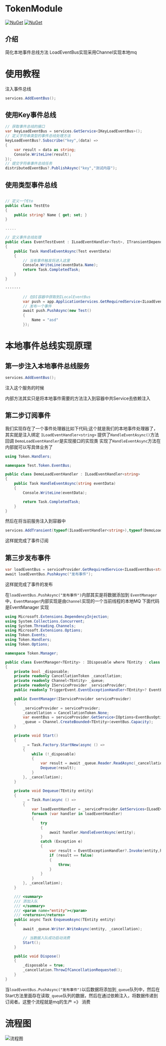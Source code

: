 # TokenModule

[![NuGet](https://img.shields.io/nuget/dt/Token.EventBus.svg?label=NuGet&style=flat&logo=nuget)](https://www.nuget.org/packages/Token.EventBus)
[![NuGet](https://img.shields.io/nuget/v/Token.EventBus.svg?label=NuGet&style=flat&logo=nuget)](https://www.nuget.org/packages/Token.EventBus/)

## 介绍

简化本地事件总线方法
LoadEventBus实现采用Channel实现本地mq

# 使用教程

注入事件总线

```csharp
services.AddEventBus();
```

## 使用Key事件总线

```csharp
// 获取事件总线的接口
var keyLoadEventBus = services.GetService<IKeyLoadEventBus>();
// 定义字符串类型的事件总线处理方法
keyLoadEventBus?.Subscribe("key",(data) =>
{
    var result = data as string;
    Console.WriteLine(result);
});
// 提交字符串事件总线任务
distributedEventBus?.PublishAsync("key","测试内容");

```

## 使用类型事件总线

```csharp

// 定义一个Eto
public class TestEto
{
    public string? Name { get; set; }
}

.....

// 定义事件总线处理
public class EventTestEvent : ILoadEventHandler<Test>, ITransientDependency
{
    public Task HandleEventAsync(Test eventData)
    {
        // 当有事件触发将进入这里
        Console.WriteLine(eventData.Name);
        return Task.CompletedTask;
    }
}

·······

        // 在DI容器中获取到ILocalEventBus
        var push = app.ApplicationServices.GetRequiredService<ILoadEventBus<Test>>();
        // 发布一个事件
        await push.PushAsync(new Test()
        {
            Name = "asd"
        });

```

# 本地事件总线实现原理

## 第一步注入本地事件总线服务

```c#
services.AddEventBus();
```

注入这个服务的时候

内部方法其实只是将本地事件需要的方法注入到容器中共Service去依赖注入

## 第二步订阅事件

我们实现存在了一个事件处理器比如下代码;这个就是我们的本地事件处理器了，其实就是注入绑定 `ILoadEventHandler<string>` 提供了`HandleEventAsync()`方法回调 `DemoLoadEventHandler`是实现接口的实现类
实现了`HandleEventAsync`方法在内部就可以写具体业务了

```c#
using Token.Handlers;

namespace Test.Token.EventBus;

public class DemoLoadEventHandler : ILoadEventHandler<string>
{
    public Task HandleEventAsync(string eventData)
    {
        Console.WriteLine(eventData);

        return Task.CompletedTask;
    }
}
```

然后在将当前服务注入到容器中 

```c#
services.AddTransient(typeof(ILoadEventHandler<string>),typeof(DemoLoadEventHandler));
```

这样就完成了事件订阅

## 第三步发布事件

```c#
var loadEventBus = serviceProvider.GetRequiredService<ILoadEventBus<string>>();
await loadEventBus.PushAsync("发布事件");
```

这样就完成了事件的发布

在`loadEventBus.PushAsync("发布事件")`内部其实是将数据添加到 `EventManager`中，`EventManager`内部实现是由`Channel`实现的一个当前线程的本地MQ 下面代码是EventManager 实现

```c#
using Microsoft.Extensions.DependencyInjection;
using System.Collections.Concurrent;
using System.Threading.Channels;
using Microsoft.Extensions.Options;
using Token.Events;
using Token.Handlers;
using Token.Options;

namespace Token.Manager;

public class EventManager<TEntity> : IDisposable where TEntity : class
{
    private bool _disposable;
    private readonly CancellationToken _cancellation;
    private readonly Channel<TEntity> _queue;
    private readonly IServiceProvider _serviceProvider;
    public readonly TriggerEvent.EventExceptionHandler<TEntity>? EventExceptionHandler;

    public EventManager(IServiceProvider serviceProvider)
    {
        _serviceProvider = serviceProvider;
        _cancellation = CancellationToken.None;
        var eventBus = serviceProvider.GetService<IOptions<EventBusOption>>()?.Value ?? new EventBusOption();
        _queue = Channel.CreateBounded<TEntity>(eventBus.Capacity);
    }

    private void Start()
    {
        _ = Task.Factory.StartNew(async () =>
        {
            while (!_disposable)
            {
                var result = await _queue.Reader.ReadAsync(_cancellation);
                Dequeue(result);
            }
        }, _cancellation);
    }

    private void Dequeue(TEntity entity)
    {
        _ = Task.Run(async () =>
        {
            var loadEventHandler = _serviceProvider.GetServices<ILoadEventHandler<TEntity>>();
            foreach (var handler in loadEventHandler)
            {
                try
                {
                    await handler.HandleEventAsync(entity);
                }
                catch (Exception e)
                {
                    var result = EventExceptionHandler?.Invoke(entity,handler.GetType(), e);
                    if (result == false)
                    {
                        throw;
                    }
                }
            }
        }, _cancellation);
    }

    /// <summary>
    /// 添加入队
    /// </summary>
    /// <param name="entity"></param>
    /// <returns></returns>
    public async Task EnqueueAsync(TEntity entity)
    {
        await _queue.Writer.WriteAsync(entity, _cancellation);

        // 当数据入队成功启动消费
        Start();
    }

    public void Dispose()
    {
        _disposable = true;
        _cancellation.ThrowIfCancellationRequested();
    }
}
```

当`loadEventBus.PushAsync("发布事件")`以后数据将添加到`_queue`队列中，然后在Start方法里面存在读取`_queue`队列的数据，然后在通过依赖注入，将数据传递到订阅者。这整个流程就是mq的生产 =》 消费 


# 流程图

![流程图](eventbus.png)
